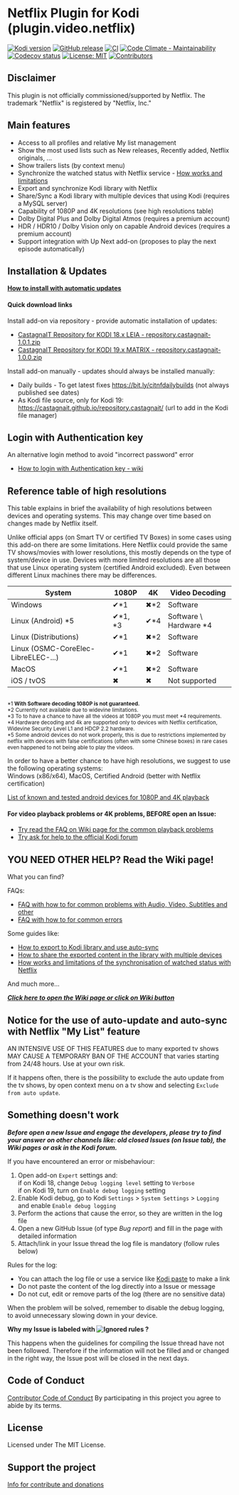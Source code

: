 # Netflix Plugin for Kodi (plugin.video.netflix)

[![Kodi version](https://img.shields.io/badge/kodi%20versions-18--19-blue)](https://kodi.tv/)
[![GitHub release](https://img.shields.io/github/release/castagnait/plugin.video.netflix.svg)](https://github.com/castagnait/plugin.video.netflix/releases)
[![CI](https://github.com/castagnait/plugin.video.netflix/workflows/CI/badge.svg)](https://github.com/castagnait/plugin.video.netflix/actions?query=workflow:CI)
[![Code Climate - Maintainability](https://api.codeclimate.com/v1/badges/9fbe3ac732f86c05ff00/maintainability)](https://codeclimate.com/github/CastagnaIT/plugin.video.netflix/maintainability)
[![Codecov status](https://img.shields.io/codecov/c/github/castagnait/plugin.video.netflix/master)](https://codecov.io/gh/castagnait/plugin.video.netflix/branch/master)
[![License: MIT](https://img.shields.io/badge/License-MIT-yellow.svg)](https://opensource.org/licenses/MIT)
[![Contributors](https://img.shields.io/github/contributors/castagnait/plugin.video.netflix.svg)](https://github.com/castagnait/plugin.video.netflix/graphs/contributors)

## Disclaimer

This plugin is not officially commissioned/supported by Netflix.
The trademark "Netflix" is registered by "Netflix, Inc."

## Main features

- Access to all profiles and relative My list management
- Show the most used lists such as New releases, Recently added, Netflix originals, ...
- Show trailers lists (by context menu)
- Synchronize the watched status with Netflix service - [How works and limitations](https://github.com/CastagnaIT/plugin.video.netflix/wiki/Sync-of-watched-status-with-Netflix)
- Export and synchronize Kodi library with Netflix
- Share/Sync a Kodi library with multiple devices that using Kodi (requires a MySQL server)
- Capability of 1080P and 4K resolutions (see high resolutions table)
- Dolby Digital Plus and Dolby Digital Atmos (requires a premium account)
- HDR / HDR10 / Dolby Vision only on capable Android devices (requires a premium account)
- Support integration with Up Next add-on (proposes to play the next episode automatically)

## Installation & Updates

**[How to install with automatic updates](https://github.com/CastagnaIT/plugin.video.netflix/wiki/How-install-the-addon)**

#### Quick download links

Install add-on via repository - provide automatic installation of updates:
* [CastagnaIT Repository for KODI 18.x LEIA - repository.castagnait-1.0.1.zip](https://github.com/castagnait/repository.castagnait/raw/master/repository.castagnait-1.0.1.zip)
* [CastagnaIT Repository for KODI 19.x MATRIX - repository.castagnait-1.0.0.zip](https://github.com/castagnait/repository.castagnait/raw/matrix/repository.castagnait-1.0.0.zip)

Install add-on manually - updates should always be installed manually:
* Daily builds - To get latest fixes https://bit.ly/citnfdailybuilds (not always published see dates)
* As Kodi file source, only for Kodi 19:<br/>
https://castagnait.github.io/repository.castagnait/ (url to add in the Kodi file manager)

## Login with Authentication key

An alternative login method to avoid "incorrect password" error
* [How to login with Authentication key - wiki](https://github.com/CastagnaIT/plugin.video.netflix/wiki/Login-with-Authentication-key)

## Reference table of high resolutions

This table explains in brief the availability of high resolutions between devices and operating systems. This may change over time based on changes made by Netflix itself.

Unlike official apps (on Smart TV or certified TV Boxes) in some cases using this add-on there are some limitations.
Here Netflix could provide the same TV shows/movies with lower resolutions, this mostly depends on the type of system/device in use.
Devices with more limited resolutions are all those that use Linux operating system (certified Android excluded). Even between different Linux machines there may be differences.

| System                              | 1080P    | 4K    | Video Decoding             |
| ----------------------------------- | -------- | ----- | -------------------------- |
| Windows                             | ✔\*1     | ✖\*2  | Software                   |
| Linux (Android) \*5                 | ✔\*1, \*3| ✔\*4  | Software \\ Hardware \*4   |
| Linux (Distributions)               | ✔\*1     | ✖\*2  | Software                   |
| Linux (OSMC-CoreElec-LibreELEC-...) | ✔\*1     | ✖\*2  | Software                   |
| MacOS                               | ✔\*1     | ✖\*2  | Software                   |
| iOS / tvOS                          | ✖        | ✖     | Not supported              |

<sub><br/>
*1 <b>With Software decoding 1080P is not guaranteed.</b><br/>
*2 Currently not available due to widevine limitations.<br/>
*3 To to have a chance to have all the videos at 1080P you must meet \*4 requirements.<br/>
*4 Hardware decoding and 4k are supported only to devices with Netflix certification, Widevine Security Level L1 and HDCP 2.2 hardware.<br/>
*5 Some android devices do not work properly, this is due to restrictions implemented by netflix with devices with false certifications (often with some Chinese boxes) in rare cases even happened to not being able to play the videos.
</sub>

In order to have a better chance to have high resolutions, we suggest to use the following operating systems:<br/>
Windows (x86/x64), MacOS, Certified Android (better with Netflix certification)

[List of known and tested android devices for 1080P and 4K playback](https://github.com/CastagnaIT/plugin.video.netflix/wiki/List-of-1080P-4k-Android-tested-devices)

#### For video playback problems or 4K problems, BEFORE open an Issue:

- [Try read the FAQ on Wiki page for the common playback problems](https://github.com/CastagnaIT/plugin.video.netflix/wiki/FAQ-%28Audio%2C-Video%2C-Subtitle%2C-Other%29)
- [Try ask for help to the official Kodi forum](https://forum.kodi.tv/showthread.php?tid=329767)

## YOU NEED OTHER HELP? Read the Wiki page!

What you can find?

FAQs:

- [FAQ with how to for common problems with Audio, Video, Subtitles and other](https://github.com/CastagnaIT/plugin.video.netflix/wiki/FAQ-%28Audio%2C-Video%2C-Subtitle%2C-Other%29)
- [FAQ with how to for common errors](https://github.com/CastagnaIT/plugin.video.netflix/wiki/FAQ-%28Errors%29)

Some guides like:
- [How to export to Kodi library and use auto-sync](https://github.com/CastagnaIT/plugin.video.netflix/wiki/How-to-export-and-sync-tv-shows-and-movies-in-Kodi-library)
- [How to share the exported content in the library with multiple devices](https://github.com/CastagnaIT/plugin.video.netflix/wiki/Share-STRM-library-with-multiple-devices)
- [How works and limitations of the synchronisation of watched status with Netflix](https://github.com/CastagnaIT/plugin.video.netflix/wiki/Sync-of-watched-status-with-Netflix)

And much more...

[***Click here to open the Wiki page or click on Wiki button***](https://github.com/CastagnaIT/plugin.video.netflix/wiki)

## Notice for the use of auto-update and auto-sync with Netflix "My List" feature

AN INTENSIVE USE OF THIS FEATURES due to many exported tv shows MAY CAUSE A TEMPORARY BAN OF THE ACCOUNT that varies starting from 24/48 hours. Use at your own risk.

If it happens often, there is the possibility to exclude the auto update from the tv shows, by open context menu on a tv show and selecting `Exclude from auto update`.

## Something doesn't work

***Before open a new Issue and engage the developers, please try to find your answer on other channels like:
old closed Issues (on Issue tab), the Wiki pages or ask in the Kodi forum.***

If you have encountered an error or misbehaviour:
1. Open add-on `Expert` settings and:<br/>
if on Kodi 18, change `Debug logging level` setting to `Verbose`<br/>
if on Kodi 19, turn on `Enable debug logging` setting
2. Enable Kodi debug, go to Kodi `Settings` > `System Settings` > `Logging` and enable `Enable debug logging`
3. Perform the actions that cause the error, so they are written in the log file
4. Open a new GitHub Issue (of type *Bug report*) and fill in the page with detailed information
5. Attach/link in your Issue thread the log file is mandatory (follow rules below)

Rules for the log:
- You can attach the log file or use a service like [Kodi paste](http://paste.kodi.tv) to make a link
- Do not paste the content of the log directly into a Issue or message
- Do not cut, edit or remove parts of the log (there are no sensitive data)

When the problem will be solved, remember to disable the debug logging, to avoid unnecessary slowing down in your device.

**Why my Issue is labeled with ![Ignored rules](https://img.shields.io/badge/-Ignored%20rules-red) ?**

This happens when the guidelines for compiling the Issue thread have not been followed. Therefore if the information will not be filled and or changed in the right way, the Issue post will be closed in the next days.


## Code of Conduct

[Contributor Code of Conduct](Code_of_Conduct.md)
By participating in this project you agree to abide by its terms.

## License

Licensed under The MIT License.

## Support the project

[Info for contribute and donations](https://github.com/CastagnaIT/plugin.video.netflix/wiki/Contribute-and-donations)
